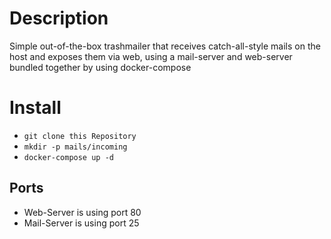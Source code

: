 # Description
Simple out-of-the-box trashmailer that receives catch-all-style mails on the host and exposes them via web, using a mail-server and web-server bundled together by using docker-compose

# Install

- `git clone this Repository`
- `mkdir -p mails/incoming`
- `docker-compose up -d`

## Ports
- Web-Server is using port 80
- Mail-Server is using port 25